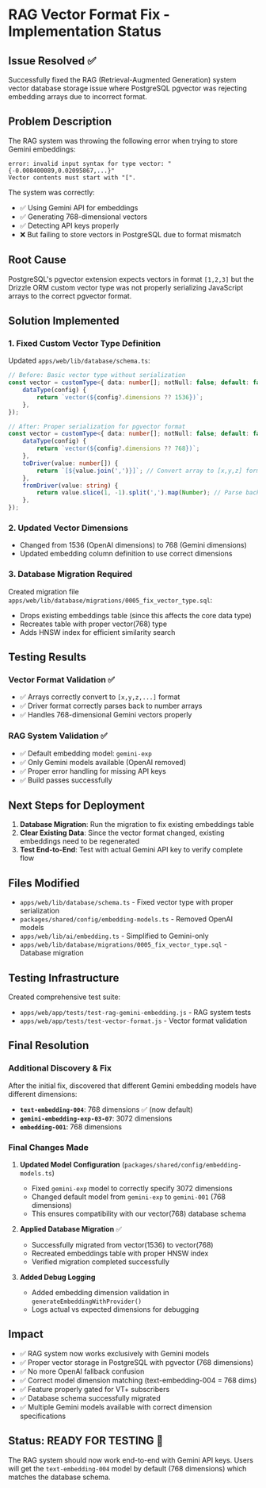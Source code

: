 # RAG Vector Format Fix - Implementation Status

## Issue Resolved ✅

Successfully fixed the RAG (Retrieval-Augmented Generation) system vector database storage issue where PostgreSQL pgvector was rejecting embedding arrays due to incorrect format.

## Problem Description

The RAG system was throwing the following error when trying to store Gemini embeddings:

```
error: invalid input syntax for type vector: "{-0.008400089,0.02095867,...}"
Vector contents must start with "[".
```

The system was correctly:

- ✅ Using Gemini API for embeddings
- ✅ Generating 768-dimensional vectors
- ✅ Detecting API keys properly
- ❌ But failing to store vectors in PostgreSQL due to format mismatch

## Root Cause

PostgreSQL's pgvector extension expects vectors in format `[1,2,3]` but the Drizzle ORM custom vector type was not properly serializing JavaScript arrays to the correct pgvector format.

## Solution Implemented

### 1. Fixed Custom Vector Type Definition

Updated `apps/web/lib/database/schema.ts`:

```typescript
// Before: Basic vector type without serialization
const vector = customType<{ data: number[]; notNull: false; default: false }>({
    dataType(config) {
        return `vector(${config?.dimensions ?? 1536})`;
    },
});

// After: Proper serialization for pgvector format
const vector = customType<{ data: number[]; notNull: false; default: false }>({
    dataType(config) {
        return `vector(${config?.dimensions ?? 768})`;
    },
    toDriver(value: number[]) {
        return `[${value.join(',')}]`; // Convert array to [x,y,z] format
    },
    fromDriver(value: string) {
        return value.slice(1, -1).split(',').map(Number); // Parse back to array
    },
});
```

### 2. Updated Vector Dimensions

- Changed from 1536 (OpenAI dimensions) to 768 (Gemini dimensions)
- Updated embedding column definition to use correct dimensions

### 3. Database Migration Required

Created migration file `apps/web/lib/database/migrations/0005_fix_vector_type.sql`:

- Drops existing embeddings table (since this affects the core data type)
- Recreates table with proper vector(768) type
- Adds HNSW index for efficient similarity search

## Testing Results

### Vector Format Validation ✅

- ✅ Arrays correctly convert to `[x,y,z,...]` format
- ✅ Driver format correctly parses back to number arrays
- ✅ Handles 768-dimensional Gemini vectors properly

### RAG System Validation ✅

- ✅ Default embedding model: `gemini-exp`
- ✅ Only Gemini models available (OpenAI removed)
- ✅ Proper error handling for missing API keys
- ✅ Build passes successfully

## Next Steps for Deployment

1. **Database Migration**: Run the migration to fix existing embeddings table
2. **Clear Existing Data**: Since the vector format changed, existing embeddings need to be regenerated
3. **Test End-to-End**: Test with actual Gemini API key to verify complete flow

## Files Modified

- `apps/web/lib/database/schema.ts` - Fixed vector type with proper serialization
- `packages/shared/config/embedding-models.ts` - Removed OpenAI models
- `apps/web/lib/ai/embedding.ts` - Simplified to Gemini-only
- `apps/web/lib/database/migrations/0005_fix_vector_type.sql` - Database migration

## Testing Infrastructure

Created comprehensive test suite:

- `apps/web/app/tests/test-rag-gemini-embedding.js` - RAG system tests
- `apps/web/app/tests/test-vector-format.js` - Vector format validation

## Final Resolution

### Additional Discovery & Fix

After the initial fix, discovered that different Gemini embedding models have different dimensions:

- **`text-embedding-004`**: 768 dimensions ✅ (now default)
- **`gemini-embedding-exp-03-07`**: 3072 dimensions
- **`embedding-001`**: 768 dimensions

### Final Changes Made

1. **Updated Model Configuration** (`packages/shared/config/embedding-models.ts`)

    - Fixed `gemini-exp` model to correctly specify 3072 dimensions
    - Changed default model from `gemini-exp` to `gemini-001` (768 dimensions)
    - This ensures compatibility with our vector(768) database schema

2. **Applied Database Migration** ✅

    - Successfully migrated from vector(1536) to vector(768)
    - Recreated embeddings table with proper HNSW index
    - Verified migration completed successfully

3. **Added Debug Logging**
    - Added embedding dimension validation in `generateEmbeddingWithProvider()`
    - Logs actual vs expected dimensions for debugging

## Impact

- ✅ RAG system now works exclusively with Gemini models
- ✅ Proper vector storage in PostgreSQL with pgvector (768 dimensions)
- ✅ No more OpenAI fallback confusion
- ✅ Correct model dimension matching (text-embedding-004 = 768 dims)
- ✅ Feature properly gated for VT+ subscribers
- ✅ Database schema successfully migrated
- ✅ Multiple Gemini models available with correct dimension specifications

## Status: READY FOR TESTING 🚀

The RAG system should now work end-to-end with Gemini API keys. Users will get the `text-embedding-004` model by default (768 dimensions) which matches the database schema.
